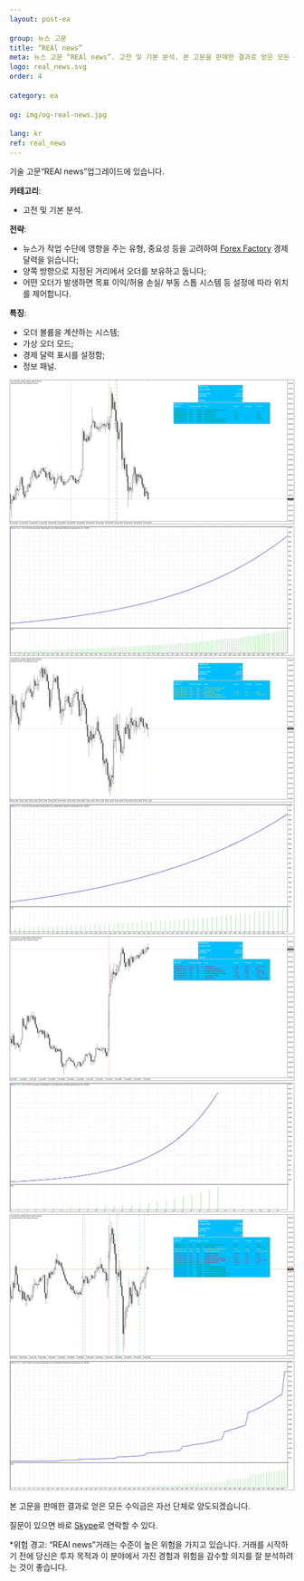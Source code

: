 ```yaml
---
layout: post-ea

group: 뉴스 고문
title: “REAl news”
meta: 뉴스 고문 “REAl news”. 고전 및 기본 분석. 본 고문을 판매한 결과로 얻은 모든 수익금은 자선 단체로 양도되겠습니다.
logo: real_news.svg
order: 4

category: ea

og: img/og-real-news.jpg

lang: kr
ref: real_news
---
```


기술 고문“REAl news”업그레이드에 있습니다.


**카테고리**:
  - 고전 및 기본 분석.

**전략**:
  - 뉴스가 작업 수단에 영향을 주는 유형, 중요성 등을 고려하여 <a href="https://www.forexfactory.com" target="_blank">Forex Factory</a> 경제 달력을 읽습니다;
  - 양쪽 방향으로 지정된 거리에서 오더를 보유하고 둡니다;
  - 어떤 오더가 발생하면 목표 이익/허용 손실/ 부동 스톱 시스템 등 설정에 따라 위치를 제어합니다.

**특징**:
  - 오더 볼륨을 계산하는 시스템;
  - 가상 오더 모드;
  - 경제 달력 표시를 설정함;
  - 정보 패널.

<a data-fancybox="gallery" href="/img/ea/en/1. ENG - XAUUSD (Medium news).png"><img src="/img/ea/en/1. ENG - XAUUSD (Medium news).png" alt=""></a>
<a data-fancybox="gallery" href="/img/ea/en/1. ENG - XAUUSD (Medium chart).png"><img src="/img/ea/en/1. ENG - XAUUSD (Medium chart).png" alt=""></a>
<a data-fancybox="gallery" href="/img/ea/en/2. ENG - XAUUSD (High news).png"><img src="/img/ea/en/2. ENG - XAUUSD (High news).png" alt=""></a>
<a data-fancybox="gallery" href="/img/ea/en/2. ENG - XAUUSD (High chart).png"><img src="/img/ea/en/2. ENG - XAUUSD (High chart).png" alt=""></a>
<a data-fancybox="gallery" href="/img/ea/en/3. ENG - XAUUSD (NFP news).png"><img src="/img/ea/en/3. ENG - XAUUSD (NFP news).png" alt=""></a>
<a data-fancybox="gallery" href="/img/ea/en/3. ENG - XAUUSD (NFP chart).png"><img src="/img/ea/en/3. ENG - XAUUSD (NFP chart).png" alt=""></a>
<a data-fancybox="gallery" href="/img/ea/en/4. ENG - XAUUSD (All news).png"><img src="/img/ea/en/4. ENG - XAUUSD (All news).png" alt=""></a>
<a data-fancybox="gallery" href="/img/ea/en/4. ENG - XAUUSD (All chart).png"><img src="/img/ea/en/4. ENG - XAUUSD (All chart).png" alt=""></a>

본 고문을 판매한 결과로 얻은 모든 수익금은 자선 단체로 양도되겠습니다.

질문이 있으면 바로 <a href="skype:chutkoy89?chat" target="_blank">Skype</a>로 연락할 수 있다.

*위험 경고: “REAl news”거래는 수준이 높은 위험을 가지고 있습니다. 거래를 시작하기 전에 당신은 투자 목적과 이 분야에서 가진 경험과 위험을 감수할 의지를 잘 분석하려는 것이 좋습니다.
